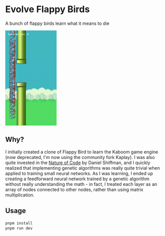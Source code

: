 # Evolve Flappy Birds

A bunch of flappy birds learn what it means to die

<img src="./preview.gif" height="300px"/>

## Why?

I initially created a clone of Flappy Bird to learn the Kaboom game engine (now deprecated, I'm now using the community fork Kaplay). I was also quite invested in the [Nature of Code](https://natureofcode.com/) by Daniel Shiffman, and I quickly realized that implementing genetic algorithms was really quite trivial when applied to training small neural networks. As I was learning, I ended up creating a feedforward neural network trained by a genetic algorithm without really understanding the math - in fact, I treated each layer as an array of nodes connected to other nodes, rather than using matrix multiplication.

## Usage

```bash
pnpm install
pnpm run dev
```
